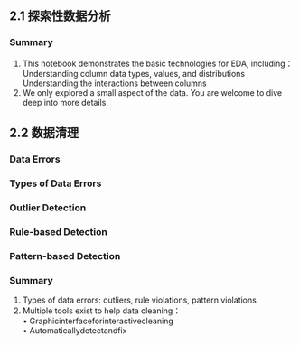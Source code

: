 ## 2.1 探索性数据分析
### Summary
1. This notebook demonstrates the basic technologies for EDA, including：  
Understanding column data types, values, and distributions  
Understanding the interactions between columns  
2. We only explored a small aspect of the data. You are welcome to dive deep into more details.
## 2.2 数据清理
### Data Errors
### Types of Data Errors
### Outlier Detection
### Rule-based Detection 
### Pattern-based Detection
### Summary
1. Types of data errors: outliers, rule violations, pattern violations 
2. Multiple tools exist to help data cleaning：  
• Graphicinterfaceforinteractivecleaning   
• Automaticallydetectandfix  